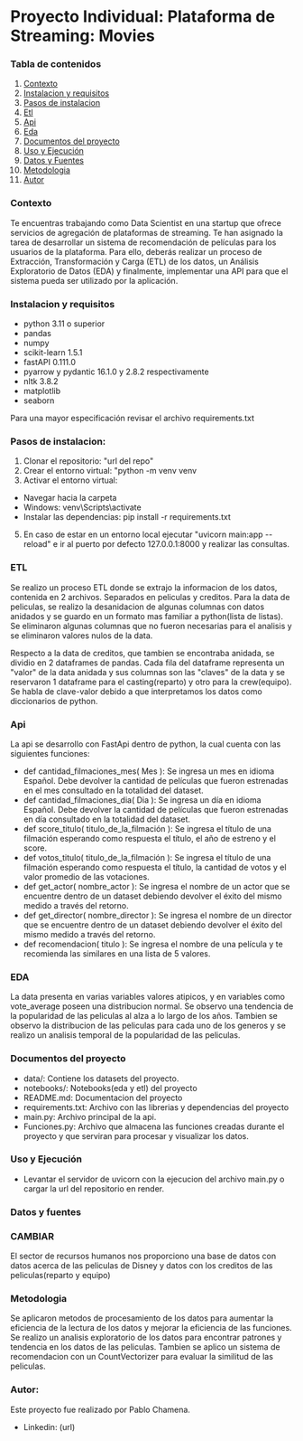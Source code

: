 # Proyecto Individual: Plataforma de Streaming: Movies
### Tabla de contenidos

1. [Contexto](#contexto)
2. [Instalacion y requisitos](#instalacion-y-requisitos)
3. [Pasos de instalacion](#pasos-de-instalacion)
4. [Etl](#etl)
5. [Api](#api)
6. [Eda](#eda)
7. [Documentos del proyecto](#documentos-del-proyecto)
8. [Uso y Ejecución](#uso-y-ejecución)
9. [Datos y Fuentes](#datos-y-fuentes)
10. [Metodologia](#metodologia)
11. [Autor](#autor)

### Contexto
Te encuentras trabajando como Data Scientist en una startup que ofrece servicios de agregación de plataformas de streaming. Te han asignado la tarea de desarrollar un sistema de recomendación de películas para los usuarios de la plataforma. Para ello, deberás realizar un proceso de Extracción, Transformación y Carga (ETL) de los datos, un Análisis Exploratorio de Datos (EDA) y finalmente, implementar una API para que el sistema pueda ser utilizado por la aplicación.

### Instalacion y requisitos

- python 3.11 o superior
- pandas
- numpy
- scikit-learn 1.5.1
- fastAPI 0.111.0
- pyarrow y pydantic 16.1.0 y 2.8.2 respectivamente
- nltk 3.8.2
- matplotlib
- seaborn

Para una mayor especificación revisar el archivo requirements.txt

### Pasos de instalacion:
1. Clonar el repositorio: "url del repo"
2. Crear el entorno virtual: "python -m venv venv
3. Activar el entorno virtual:
- Navegar hacia la carpeta
- Windows: venv\Scripts\activate
- Instalar las dependencias: pip install -r requirements.txt
5. En caso de estar en un entorno local ejecutar "uvicorn main:app --reload" e ir al puerto por defecto 127.0.0.1:8000 y realizar las consultas.

### ETL

Se realizo un proceso ETL donde se extrajo la informacion de los datos, contenida en 2 archivos. Separados en peliculas y creditos.
Para la data de peliculas, se realizo la desanidacion de algunas columnas con datos anidados y se guardo en un formato mas familiar a python(lista de listas).
Se eliminaron algunas columnas que no fueron necesarias para el analisis y se eliminaron valores nulos de la data.

Respecto a la data de creditos, que tambien se encontraba anidada, se dividio en 2 dataframes de pandas.
Cada fila del dataframe representa un "valor" de la data anidada y sus columnas son las "claves" de la data y se reservaron 1 dataframe para el casting(reparto) y otro para la crew(equipo). Se habla de clave-valor debido a que interpretamos los datos como diccionarios de python.

### Api

La api se desarrollo con FastApi dentro de python, la cual cuenta con las siguientes funciones:
- def cantidad_filmaciones_mes( Mes ): Se ingresa un mes en idioma Español. Debe devolver la cantidad de películas que fueron estrenadas en el mes consultado en la totalidad del dataset.
- def cantidad_filmaciones_dia( Dia ): Se ingresa un día en idioma Español. Debe devolver la cantidad de películas que fueron estrenadas en día consultado en la totalidad del dataset.
- def score_titulo( titulo_de_la_filmación ): Se ingresa el título de una filmación esperando como respuesta el título, el año de estreno y el score.
- def votos_titulo( titulo_de_la_filmación ): Se ingresa el título de una filmación esperando como respuesta el título, la cantidad de votos y el valor promedio de las votaciones.
- def get_actor( nombre_actor ): Se ingresa el nombre de un actor que se encuentre dentro de un dataset debiendo devolver el éxito del mismo medido a través del retorno.
- def get_director( nombre_director ): Se ingresa el nombre de un director que se encuentre dentro de un dataset debiendo devolver el éxito del mismo medido a través del retorno.
- def recomendacion( titulo ): Se ingresa el nombre de una película y te recomienda las similares en una lista de 5 valores.

### EDA

La data presenta en varias variables valores atipicos, y en variables como vote_average poseen una distribucion normal. Se observo una tendencia de la popularidad de las peliculas al alza a lo largo de los años. Tambien se observo la distribucion de las peliculas para cada uno de los generos y se realizo un analisis temporal de la popularidad de las peliculas.


### Documentos del proyecto
- data/: Contiene los datasets del proyecto.
- notebooks/: Notebooks(eda y etl) del proyecto
- README.md: Documentacion del proyecto
- requirements.txt: Archivo con las librerias y dependencias del proyecto
- main.py: Archivo principal de la api.
- Funciones.py: Archivo que almacena las funciones creadas durante el proyecto y que serviran para procesar y visualizar los datos.

### Uso y Ejecución

- Levantar el servidor de uvicorn con la ejecucion del archivo main.py o cargar la url del repositorio en render.

### Datos y fuentes
### CAMBIAR
El sector de recursos humanos nos proporciono una base de datos con datos acerca de las peliculas de Disney y datos con los creditos de las peliculas(reparto y equipo)

### Metodologia

Se aplicaron metodos de procesamiento de los datos para aumentar la eficiencia de la lectura de los datos y mejorar la eficiencia de las funciones.
Se realizo un analisis exploratorio de los datos para encontrar patrones y tendencia en los datos de las peliculas. Tambien se aplico un sistema de recomendacion con un CountVectorizer para evaluar la similitud de las peliculas.


### Autor:

Este proyecto fue realizado por Pablo Chamena.

- Linkedin: (url)

